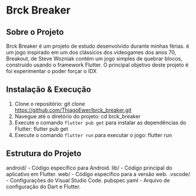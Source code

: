 # Brck Breaker

## Sobre o Projeto

Brck Breaker é um projeto de estudo desenvolvido durante minhas férias. é um jogo inspirado em um dos clássicos dos videogames dos anos 70, Breakout, de Steve Wozniak contém um jogo simples de quebrar blocos, construído usando o framework Flutter. 
O principal objetivo deste projeto é foi experimentar o poder forçar o IDX 

## Instalação & Execução

1. Clone o repositório:
   git clone https://github.com/ThiagoEwer/brck_breaker.git
2. Navegue até o diretório do projeto:
   cd brck_breaker
3. Execute o comando `flutter pub get` para instalar as dependências do Flutter:
   flutter pub get
4. Execute o comando `flutter run` para executar o jogo:
   flutter run

## Estrutura do Projeto

android/ - Código específico para Android.
lib/ - Código principal do aplicativo em Flutter.
web/ - Código específico para a versão web.
.vscode/ - Configurações do Visual Studio Code.
pubspec.yaml - Arquivo de configuração do Dart e Flutter.